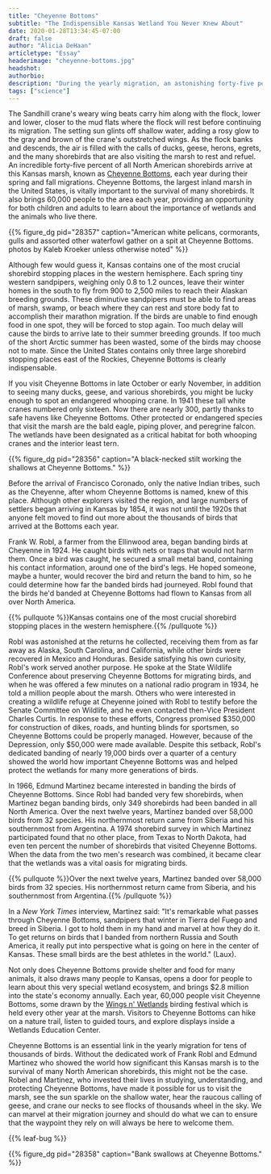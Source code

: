 ```yaml
---
title: "Cheyenne Bottoms"
subtitle: "The Indispensible Kansas Wetland You Never Knew About"
date: 2020-01-28T13:34:45-07:00
draft: false
author: "Alicia DeHaan"
articletype: "Essay"
headerimage: "cheyenne-bottoms.jpg"
headshot:
authorbio:
description: "During the yearly migration, an astonishing forty-five percent of all North American shorebirds pass through this Kansas marsh."
tags: ["science"]
---
```


The Sandhill crane's weary wing beats carry him along with the flock,
lower and lower, closer to the mud flats where the flock will rest
before continuing its migration. The setting sun glints off shallow
water, adding a rosy glow to the gray and brown of the crane's
outstretched wings. As the flock banks and descends, the air is filled
with the calls of ducks, geese, herons, egrets, and the many shorebirds
that are also visiting the marsh to rest and refuel. An incredible
forty-five percent of all North American shorebirds arrive at this
Kansas marsh, known as [Cheyenne Bottoms](https://ksoutdoors.com/KDWPT-Info/Locations/Wildlife-Areas/Southwest/Cheyenne-Bottoms),
each year during their spring and fall migrations. Cheyenne Bottoms, the
largest inland marsh in the United States, is vitally important to the
survival of many shorebirds. It also brings 60,000 people to the area
each year, providing an opportunity for both children and adults to
learn about the importance of wetlands and the animals who live there.

{{% figure_dg pid="28357" caption="American white pelicans, cormorants, gulls and assorted other waterfowl gather on a spit at Cheyenne Bottoms. photos by Kaleb Kroeker unless otherwise noted" %}}

Although few would guess it, Kansas contains one of the most crucial
shorebird stopping places in the western hemisphere. Each spring tiny
western sandpipers, weighing only 0.8 to 1.2 ounces, leave their winter
homes in the south to fly from 900 to 2,500 miles to reach their Alaskan
breeding grounds. These diminutive sandpipers must be able to find areas
of marsh, swamp, or beach where they can rest and store body fat to
accomplish their marathon migration. If the birds are unable to find
enough food in one spot, they will be forced to stop again. Too much
delay will cause the birds to arrive late to their summer breeding
grounds. If too much of the short Arctic summer has been wasted, some of
the birds may choose not to mate. Since the United States contains only
three large shorebird stopping places east of the Rockies, Cheyenne
Bottoms is clearly indispensable.

If you visit Cheyenne Bottoms in late October or early November, in
addition to seeing many ducks, geese, and various shorebirds, you might
be lucky enough to spot an endangered whooping crane. In 1941 these tall
white cranes numbered only sixteen. Now there are nearly 300, partly
thanks to safe havens like Cheyenne Bottoms. Other protected or
endangered species that visit the marsh are the bald eagle, piping
plover, and peregrine falcon. The wetlands have been designated as a
critical habitat for both whooping cranes and the interior least tern.

{{% figure_dg pid="28356" caption="A black-necked stilt working the shallows at Cheyenne Bottoms." %}}

Before the arrival of Francisco Coronado, only the native Indian tribes,
such as the Cheyenne, after whom Cheyenne Bottoms is named, knew of this
place. Although other explorers visited the region, and large numbers of
settlers began arriving in Kansas by 1854, it was not until the 1920s
that anyone felt moved to find out more about the thousands of birds
that arrived at the Bottoms each year.

Frank W. Robl, a farmer from the Ellinwood area, began banding birds at
Cheyenne in 1924. He caught birds with nets or traps that would not harm
them. Once a bird was caught, he secured a small metal band, containing
his contact information, around one of the bird's legs. He hoped
someone, maybe a hunter, would recover the bird and return the band to
him, so he could determine how far the banded birds had journeyed. Robl
found that the birds he'd banded at Cheyenne Bottoms had flown to Kansas
from all over North America.

{{% pullquote %}}Kansas contains one of the most crucial shorebird stopping places in the western hemisphere.{{% /pullquote %}}

Robl was astonished at the returns he collected, receiving them from as
far away as Alaska, South Carolina, and California, while other birds
were recovered in Mexico and Honduras. Beside satisfying his own
curiosity, Robl's work served another purpose. He spoke at the State
Wildlife Conference about preserving Cheyenne Bottoms for migrating
birds, and when he was offered a few minutes on a national radio program
in 1934, he told a million people about the marsh. Others who were
interested in creating a wildlife refuge at Cheyenne joined with Robl to
testify before the Senate Committee on Wildlife, and he even contacted
then-Vice President Charles Curtis. In response to these efforts,
Congress promised \$350,000 for construction of dikes, roads, and
hunting blinds for sportsmen, so Cheyenne Bottoms could be properly
managed. However, because of the Depression, only \$50,000 were made
available. Despite this setback, Robl's dedicated banding of nearly
19,000 birds over a quarter of a century showed the world how important
Cheyenne Bottoms was and helped protect the wetlands for many more
generations of birds.

In 1966, Edmund Martinez became interested in banding the birds of
Cheyenne Bottoms. Since Robl had banded very few shorebirds, when
Martinez began banding birds, only 349 shorebirds had been banded in all
North America. Over the next twelve years, Martinez banded over 58,000
birds from 32 species. His northernmost return came from Siberia and his
southernmost from Argentina. A 1974 shorebird survey in which Martinez
participated found that no other place, from Texas to North Dakota, had
even ten percent the number of shorebirds that visited Cheyenne Bottoms.
When the data from the two men's research was combined, it became clear
that the wetlands was a vital oasis for migrating birds.

{{% pullquote %}}Over the next twelve years, Martinez banded over 58,000 birds from 32 species. His northernmost return came from Siberia, and his southernmost from Argentina.{{% /pullquote %}}

In a *New York Times* interview, Martinez said: "It's remarkable what
passes through Cheyenne Bottoms, sandpipers that winter in Tierra del
Fuego and breed in Siberia. I got to hold them in my hand and marvel at
how they do it. To get returns on birds that I banded from northern
Russia and South America, it really put into perspective what is going
on here in the center of Kansas. These small birds are the best athletes
in the world." (Laux).

Not only does Cheyenne Bottoms provide shelter and food for many
animals, it also draws many people to Kansas, opens a door for people to
learn about this very special wetland ecosystem, and brings \$2.8
million into the state's economy annually. Each year, 60,000 people
visit Cheyenne Bottoms, some drawn by the [Wings n' Wetlands](http://wetlandscenter.fhsu.edu/wings-n-wetlands-birding-festival)
birding festival which is held every other year at the marsh. Visitors
to Cheyenne Bottoms can hike on a nature trail, listen to guided tours,
and explore displays inside a Wetlands Education Center.

Cheyenne Bottoms is an essential link in the yearly migration for tens
of thousands of birds. Without the dedicated work of Frank Robl and
Edmund Martinez who showed the world how significant this Kansas marsh
is to the survival of many North American shorebirds, this might not be
the case. Robel and Martinez, who invested their lives in studying,
understanding, and protecting Cheyenne Bottoms, have made it possible
for us to visit the marsh, see the sun sparkle on the shallow water,
hear the raucous calling of geese, and crane our necks to see flocks of
thousands wheel in the sky. We can marvel at their migration journey and
should do what we can to ensure that the waypoint they rely on will
always be here to welcome them.

{{% leaf-bug %}}

{{% figure_dg pid="28358" caption="Bank swallows at Cheyenne Bottoms." %}}
